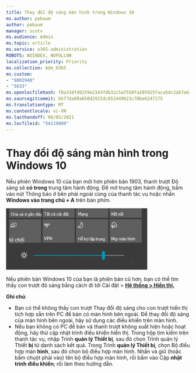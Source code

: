 ```yaml
---
title: Thay đổi độ sáng màn hình trong Windows 10
ms.author: pebaum
author: pebaum
manager: scotv
ms.audience: Admin
ms.topic: article
ms.service: o365-administration
ROBOTS: NOINDEX, NOFOLLOW
localization_priority: Priority
ms.collection: Adm_O365
ms.custom:
- "9002940"
- "5633"
ms.openlocfilehash: f8a310fd0259e2343fdb32c5af558fa205925faca5dc2ab7a637e0de1a5fbd20
ms.sourcegitcommit: b5f7da89a650d2915dc652449623c78be6247175
ms.translationtype: MT
ms.contentlocale: vi-VN
ms.lasthandoff: 08/05/2021
ms.locfileid: "54119809"
---
```

# <a name="change-screen-brightness-in-windows-10"></a>Thay đổi độ sáng màn hình trong Windows 10

Nếu phiên Windows 10 của bạn mới hơn phiên bản 1903, thanh trượt Độ sáng sẽ **có trong** trung tâm hành động. Để mở trung tâm  hành động, bấm vào nút Thông báo ở bên phải ngoài cùng của thanh tác vụ hoặc nhấn **Windows vào trang chủ + A** trên bàn phím.

![Con trượt Độ sáng](media/brightness-slider.png)

Nếu phiên bản Windows 10 của bạn là phiên bản cũ hơn, bạn có thể tìm thấy con trượt độ sáng bằng cách đi tới Cài đặt > **[Hệ thống > Hiển thị.](ms-settings:display?activationSource=GetHelp)**

**Ghi chú**:

- Bạn có thể không thấy con trượt Thay đổi độ sáng cho con trượt hiển thị tích hợp sẵn trên PC để bàn có màn hình bên ngoài. Để thay đổi độ sáng của màn hình bên ngoài, hãy sử dụng các điều khiển trên màn hình.
- Nếu bạn không có PC để bàn và thanh trượt không xuất hiện hoặc hoạt động, hãy thử cập nhật trình điều khiển hiển thị. Trong hộp tìm kiếm trên thanh tác vụ, nhập Trình **quản lý Thiết bị**, sau đó chọn Trình quản lý Thiết **bị** từ danh sách kết quả. Trong Trình **quản lý Thiết bị**, chọn Bộ điều hợp màn **hình**, sau đó chọn bộ điều hợp màn hình. Nhấn và giữ (hoặc bấm chuột phải vào) tên bộ điều hợp màn hình, rồi bấm vào Cập **nhật trình điều khiển**; rồi làm theo hướng dẫn.

